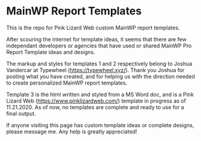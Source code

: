 # MainWP Report Templates
This is the repo for Pink Lizard Web custom MainWP report templates. 

After scouring the internet for template ideas, it seems that there are few independant developers or agencies that have used or shared MainWP Pro Report Template ideas and designs. 

The markup and styles for templates 1 and 2 respectively belong to Joshua Vandercar at Typewheel (https://typewheel.xyz/). Thank you Joshua for posting what you have created, and for helping us with the direction needed to create personalized MainWP report templates.

Template 3 is the html written and styled from a MS Word doc, and is a Pink Lizard Web (https://www.pinklizardweb.com/) template in progress as of 11.21.2020. As of now, no templates are complete and ready to use for a final output.

If anyone visiting this page has custom template ideas or complete designs, please message me. Any help is greatly appreciated!